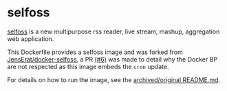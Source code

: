 # selfoss

[selfoss](http://selfoss.aditu.de/) is a new multipurpose rss reader, live stream, mashup, aggregation web application.

This Dockerfile provides a selfoss image and was forked from [JensErat/docker-selfoss](http://archive.is/zlvS4), a PR [(#6)](http://archive.is/slBSz) was made to detail why the Docker BP are not respected as this image embeds the `cron` update.

For details on how to run the image, see the [archived/original README.md](http://archive.is/zlvS4).
